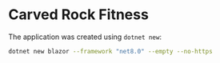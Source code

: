 # Carved Rock Fitness

The application was created using `dotnet new`:


```bash
dotnet new blazor --framework "net8.0" --empty --no-https
```
